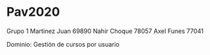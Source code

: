# Pav2020
Grupo 1
Martinez Juan 69890
Nahir Choque 78057
Axel Funes 77041


Dominio: Gestión de cursos por usuario 
